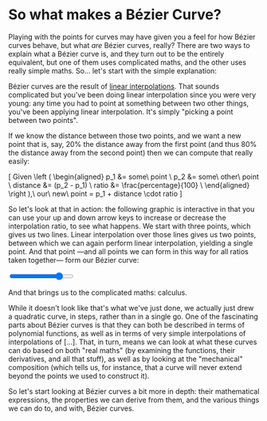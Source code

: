 # So what makes a Bézier Curve?

Playing with the points for curves may have given you a feel for how Bézier curves behave, but what *are* Bézier curves, really? There are two ways to explain what a Bézier curve is, and they turn out to be the entirely equivalent, but one of them uses complicated maths, and the other uses really simple maths. So... let's start with the simple explanation:

Bézier curves are the result of [linear interpolations](https://en.wikipedia.org/wiki/Linear_interpolation). That sounds complicated but you've been doing linear interpolation since you were very young: any time you had to point at something between two other things, you've been applying linear interpolation. It's simply "picking a point between two points".

If we know the distance between those two points, and we want a new point that is, say, 20% the distance away from the first point (and thus 80% the distance away from the second point) then we can compute that really easily:

\[
Given \left (
  \begin{aligned}
    p_1 &= some\ point \\
    p_2 &= some\ other\ point \\
    distance &= (p_2 - p_1) \\
    ratio &= \frac{percentage}{100} \\
  \end{aligned}
\right ),\ our\ new\ point = p_1 + distance \cdot ratio
\]

So let's look at that in action: the following graphic is interactive in that you can use your up and down arrow keys to increase or decrease the interpolation ratio, to see what happens. We start with three points, which gives us two lines. Linear interpolation over those lines gives us two points, between which we can again perform linear interpolation, yielding a single point. And that point —and all points we can form in this way for all ratios taken together— form our Bézier curve:

<graphics-element title="Linear Interpolation leading to Bézier curves" width="825" src="./interpolation.js">
  <input type="range" min="10" max="90" step="1" value="75" class="slide-control">
</graphics-element>

And that brings us to the complicated maths: calculus.

While it doesn't look like that's what we've just done, we actually just drew a quadratic curve, in steps, rather than in a single go. One of the fascinating parts about Bézier curves is that they can both be described in terms of polynomial functions, as well as in terms of very simple interpolations of interpolations of [...]. That, in turn, means we can look at what these curves can do based on both "real maths" (by examining the functions, their derivatives, and all that stuff), as well as by looking at the "mechanical" composition (which tells us, for instance, that a curve will never extend beyond the points we used to construct it).

So let's start looking at Bézier curves a bit more in depth: their mathematical expressions, the properties we can derive from them, and the various things we can do to, and with, Bézier curves.
